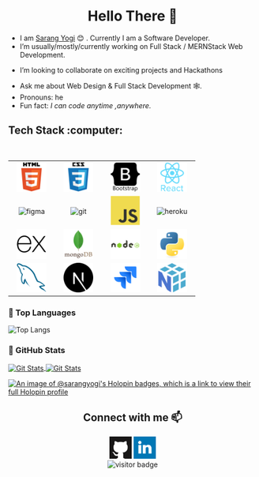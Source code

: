 <h1 align="center"> Hello There 👋 </h1>

- I am [Sarang Yogi](https://www.linkedin.com/in/sarang-yogi-4b98b818b) :blush: . Currently I am a Software Developer.
- I’m usually/mostly/currently working on Full Stack / MERNStack Web Development.
<!-- - I’m currently learning DSA and competetive coding. -->
- I’m looking to collaborate on exciting projects and Hackathons
<!-- * I’m looking for help with Competetive coding & DSA / Placement prep🏫 -->
- Ask me about Web Design & Full Stack Development 🕸.
- Pronouns: he
- Fun fact: <em>I can code anytime ,anywhere.</em>

<h2> Tech Stack :computer: </h2>
<br>
<table>
<tbody>
 <tr>
<td align="center" width="20%">
<!-- <span><b><center>HTML5</center></b></span>  -->
<img src="https://raw.githubusercontent.com/devicons/devicon/master/icons/html5/html5-original-wordmark.svg" alt="html5" width="60" height="60"> 
</td>

<td align="center" width="20%">
<!-- <span><b><center>CSS3</center></b></span>  -->
<img src="https://raw.githubusercontent.com/devicons/devicon/master/icons/css3/css3-original-wordmark.svg" alt="css3" width="60" height="60"> 
</td>

<td align="center" width="20%">
<!-- <span><b><center>Bootstrap</center></b></span>  -->
<img src="https://raw.githubusercontent.com/devicons/devicon/master/icons/bootstrap/bootstrap-plain-wordmark.svg" alt="bootstrap" width="60" height="60"> 
</td>
 
<td align="center" width="20%">
<!-- <span><b><center>React JS</center></b></span>  -->
<img src="https://raw.githubusercontent.com/devicons/devicon/master/icons/react/react-original-wordmark.svg" alt="react" width="60" height="60"> 
</td>  
</tr>

<tr>
<td align="center" width="20%">
<!-- <span><b><center>Figma</center></b></span>  -->
<img src="https://www.vectorlogo.zone/logos/figma/figma-icon.svg" alt="figma" width="60" height="60"> 
</td>

<td align="center" width="20%">
<!-- <span><b><center>Git</center></b></span>  -->
<img src="https://www.vectorlogo.zone/logos/git-scm/git-scm-icon.svg" alt="git" width="60" height="60"> 
</td>

<td align="center" width="20%">
<!-- <span><b><center>Javascript</center></b></span>  -->
<img src="https://raw.githubusercontent.com/devicons/devicon/master/icons/javascript/javascript-original.svg" alt="javascript" width="60" height="60"> 
</td>
 
 <td align="center" width="20%">
<!-- <span><b><center>Heroku</center></b></span>  -->
<img src="https://www.vectorlogo.zone/logos/heroku/heroku-icon.svg" alt="heroku" width="60" height="60"> 
</td>
</tr>

<tr>
<td align="center" width="20%">
<!-- <span><b><center>Java</center></b></span>  -->
<img src="https://raw.githubusercontent.com/devicons/devicon/master/icons/express/express-original.svg" alt="ExpressJs" width="60" height="60"> 
</td>
 
<td align="center" width="20%">
<!-- <span><b><center>MongoDB</center></b></span>  -->
<img src="https://raw.githubusercontent.com/devicons/devicon/master/icons/mongodb/mongodb-original-wordmark.svg" alt="mongodb" width="60" height="60"> 
</td>

<td align="center" width="20%">
<!-- <span><b><center>NodeJs</center></b></span>  -->
<img src="https://raw.githubusercontent.com/devicons/devicon/master/icons/nodejs/nodejs-original-wordmark.svg" alt="nodejs" width="60" height="60"> 
</td>

<td align="center" width="20%">
<!-- <span><b><center>C++</center></b></span>  -->
<img src="https://raw.githubusercontent.com/devicons/devicon/master/icons/python/python-original.svg" alt="python" width="60" height="60"> 
</td>
</tr>

<tr>
<td align="center" width="20%">
<!-- <span><b><center>Java</center></b></span>  -->
<img src="https://raw.githubusercontent.com/devicons/devicon/master/icons/mysql/mysql-original.svg" alt="MySql" width="60" height="60"> 
</td>
 
<td align="center" width="20%">
<!-- <span><b><center>MongoDB</center></b></span>  -->
<img src="https://raw.githubusercontent.com/devicons/devicon/master/icons/nextjs/nextjs-original.svg" alt="NextJs" width="60" height="60"> 
</td>

<td align="center" width="20%">
<!-- <span><b><center>NodeJs</center></b></span>  -->
<img src="https://raw.githubusercontent.com/devicons/devicon/master/icons/jira/jira-original.svg" alt="Jira" width="60" height="60"> 
</td>

<td align="center" width="20%">
<!-- <span><b><center>C++</center></b></span>  -->
<img src="https://raw.githubusercontent.com/devicons/devicon/master/icons/numpy/numpy-original.svg" alt="Numpy" width="60" height="60"> 
</td>
</tr>

</tbody>
</table>

<strong><h3> 🌟 Top Languages </h3></strong>
![Top Langs](https://github-readme-stats.vercel.app/api/top-langs/?username=sarangyogi&layout=compact&theme=tokyonight)

<strong><h3> 🌟 GitHub Stats </h3></strong>
<a align="center" href="https://github.com/sarangyogi">
<img width="49%"  align="center" src="https://github-readme-stats.vercel.app/api?username=sarangyogi&show_icons=true&hide_border=false&theme=tokyonight&count_private=true&include_all_commits=true" alt="Git Stats" />
</a>
<a align="center" href="https://github.com/sarangyogi">
<img width="49%"  align="center" src="https://github-readme-streak-stats.herokuapp.com/?user=sarangyogi&theme=radical" alt="Git Stats" />
</a>

[![An image of @sarangyogi's Holopin badges, which is a link to view their full Holopin profile](https://holopin.me/sarangyogi)](https://holopin.io/@sarangyogi)

<h2 align='center'>Connect with me  📫 </h2>
<p align = 'center'>
<a href = https://github.com/sarangyogi target='blank'> <img src=https://github.com/edent/SuperTinyIcons/blob/master/images/svg/github.svg height='45' weight='45'/></a>
<a href = https://www.linkedin.com/in/sarang-yogi-4b98b818b target='blank'> <img src=https://github.com/edent/SuperTinyIcons/blob/master/images/svg/linkedin.svg height='45' weight='45'/></a> 
<br>
<img src="https://visitor-badge.laobi.icu/badge?page_id=sarangyogi.sarangyogi" alt="visitor badge"/>
</p>
